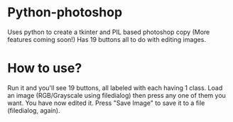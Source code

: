 # Python-photoshop
Uses python to create a tkinter and PIL based photoshop copy (More features coming soon!)
Has 19 buttons all to do with editing images.
# How to use?
Run it and you'll see 19 buttons, all labeled with each having 1 class.
Load an image (RGB/Grayscale using filedialog) then press any one of them you want.
You have now edited it.
Press "Save Image" to save it to a file (filedialog, again).
